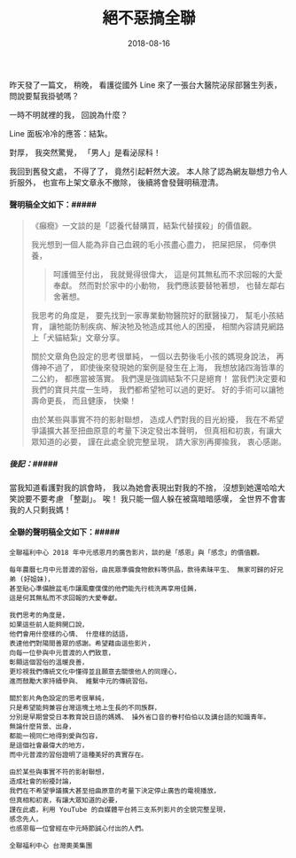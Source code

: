 ﻿---
layout: post
title: 絕不惡搞全聯
date: 2018-08-16
category: 謅
tags: 意有所指
---

昨天發了一篇文，
稍晚，
看護從國外 Line 來了一張台大醫院泌尿部醫生列表，
問說要幫我掛號嗎？

一時不明就裡的我，
回說為什麼？

Line 面板冷冷的應答：結紮。

對厚，
我突然驚覺，
「男人」是看泌尿科！

<!--more-->
我回到舊發文處，
不得了了，
竟然引起軒然大波。
本人除了認為網友聯想力令人折服外，
也宣布上架文章永不撤除，
後續將會發聲明稿澄清。


#### 聲明稿全文如下：#####
>《癲癇》一文談的是「認養代替購買，結紮代替撲殺」的價值觀。
>
>我光想到一個人能為非自己血親的毛小孩盡心盡力，
>把屎把尿，
>伺奉供養，
>>呵護備至付出，
>我就覺得很偉大，
>這是何其無私而不求回報的大愛奉獻。
>然而對於家中的小動物，
>我們應該要替牠著想，
>也替左鄰右舍著想。
>
>我思考的角度是，
>要先找到一家專業動物醫院好的獸醫操刀，
>幫毛小孩結育，
>讓牠能防制疾病、解決牠及牠造成其他人的困擾，
>相關內容請見網路上「犬貓結紮」文章分享。
>
>關於文章角色設定的思考很單純，
>一個以去勢後毛小孩的媽現身說法，
>再傳神不過了，
>即使後來發現她的案例是發生在上海，
>我想放諸四海皆準的二公約，
>都應當被落實。
>我們還是強調結紮不只是絕育！
>當我們決定要和我們的寶貝共度一生時，
>我們都希望牠可以過的更好。
>好的手術可以讓牠壽命更長，
>而且健康，
>快樂！
>
>由於某些與事實不符的影射聯想，
>造成人們對我的目光紛擾，
>我在不希望爭議擴大甚至扭曲原意的考量下決定發出本聲明，
>但真相和初衷，有讓大眾知道的必要，
>謹在此處全貌完整呈現，
>請大家別再揶揄我，
>衷心感謝。

##### 後記：#####
當我知道看護對我的誤會時，
我以為她會表現出對我的不捨，
沒想到她還哈哈大笑說要不要考慮 「整副」。
唉！
我只能一個人躲在被窩暗暗感嘆，
全世界不會害我的人只剩我媽！


#### 全聯的聲明稿全文如下：#####
	全聯福利中心 2018 年中元感恩月的廣告影片，談的是「感恩」與「感念」的價值觀。
	
	每年農曆七月中元普渡的習俗，由民眾準備食物飲料等供品，款待素昧平生、 無家可歸的好兄弟 (好姐妹)，
	甚至貼心準備臉盆毛巾讓風塵僕僕的他們能先行梳洗再享用佳餚，
	這是何其無私而不求回報的大愛奉獻。
	
	我們思考的角度是，
	如果這些前人能夠開口說，
	他們會用什麼樣的心情、 什麼樣的話語，
	表達他們對陽間善眾的感謝。希望藉由這些影片，
	向每一位參與中元普渡的人們致意，
	彰顯這個習俗的溫暖良善，
	更珍視我們傳統文化中懂得並且願意去關懷他人的同理心，
	進而鼓勵大家持續參與、 維繫中元的傳統習俗。
	
	關於影片角色設定的思考很單純，
	只是希望能夠兼容台灣這塊土地上生長的不同族群，
	分別是早期曾受日本教育說日語的媽媽、 操外省口音的眷村伯伯以及講台語的知識青年。
	無論什麼背景、出身，
	都能一視同仁地得到愛與包容，
	是這個社會最偉大的地方，
	而中元普渡的習俗證明了這種美好的真實存在。
	
	由於某些與事實不符的影射聯想，
	造成社會的紛擾討論，
	我們在不希望爭議擴大甚至扭曲原意的考量下決定停止廣告的電視播放，
	但真相和初衷，有讓大眾知道的必要，
	謹在此處，利用 YouTube 的自媒體平台將三支系列影片的全貌完整呈現，
	感念先人，
	也感恩每一位曾經在中元時節誠心付出的人們。
	
	全聯福利中心 台灣奧美集團
